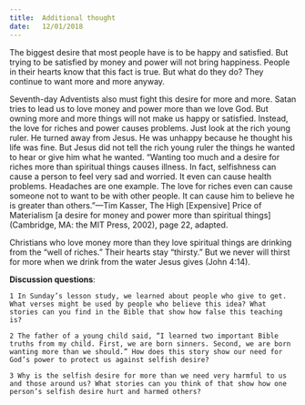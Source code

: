 ```yaml
---
title:  Additional thought
date:   12/01/2018
---
```


The biggest desire that most people have is to be happy and satisfied. But trying to be satisfied by money and power will not bring happiness. People in their hearts know that this fact is true. But what do they do? They continue to want more and more anyway. 

Seventh-day Adventists also must fight this desire for more and more. Satan tries to lead us to love money and power more than we love God. But owning more and more things will not make us happy or satisfied. Instead, the love for riches and power causes problems. Just look at the rich young ruler. He turned away from Jesus. He was unhappy because he thought his life was fine. But Jesus did not tell the rich young ruler the things he wanted to hear or give him what he wanted. “Wanting too much and a desire for riches more than spiritual things causes illness. In fact, selfishness can cause a person to feel very sad and worried. It even can cause health problems. Headaches are one example. The love for riches even can cause someone not to want to be with other people. It can cause him to believe he is greater than others.”—Tim Kasser, The High [Expensive] Price of Materialism [a desire for money and power more than spiritual things] (Cambridge, MA: the MIT Press, 2002), page 22, adapted. 

Christians who love money more than they love spiritual things are drinking from the “well of riches.” Their hearts stay “thirsty.” But we never will thirst for more when we drink from the water Jesus gives (John 4:14). 

**Discussion questions**: 

`1 In Sunday’s lesson study, we learned about people who give to get. What verses might be used by people who believe this idea? What stories can you find in the Bible that show how false this teaching is?` 

`2 The father of a young child said, “I learned two important Bible truths from my child. First, we are born sinners. Second, we are born wanting more than we should.” How does this story show our need for God’s power to protect us against selfish desire?` 

`3 Why is the selfish desire for more than we need very harmful to us and those around us? What stories can you think of that show how one person’s selfish desire hurt and harmed others?`